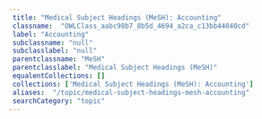 ```yaml
--- 
 title: "Medical Subject Headings (MeSH): Accounting" 
 classname:  "OWLClass_aabc98b7_8b5d_4694_a2ca_c13bb44040cd" 
 label: "Accounting" 
 subclassname: "null" 
 subclasslabel: "null" 
 parentclassname: "MeSH" 
 parentclasslabel: "Medical Subject Headings (MeSH)" 
 equalentCollections: [] 
 collections: ['Medical Subject Headings (MeSH): Accounting']
 aliases:  "/topic/medical-subject-headings-mesh-accounting"  
 searchCategory: "topic" 
---
```

